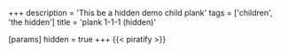 +++
description = 'This be a hidden demo child plank'
tags = ['children', 'the hidden']
title = 'plank 1-1-1 (hidden)'

[params]
  hidden = true
+++
{{< piratify >}}